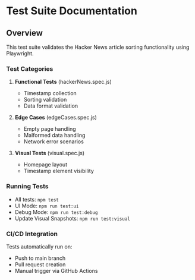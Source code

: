 # Test Suite Documentation

## Overview
This test suite validates the Hacker News article sorting functionality using Playwright.

### Test Categories
1. **Functional Tests** (hackerNews.spec.js)
   - Timestamp collection
   - Sorting validation
   - Data format validation

2. **Edge Cases** (edgeCases.spec.js)
   - Empty page handling
   - Malformed data handling
   - Network error scenarios

3. **Visual Tests** (visual.spec.js)
   - Homepage layout
   - Timestamp element visibility

### Running Tests
- All tests: `npm test`
- UI Mode: `npm run test:ui`
- Debug Mode: `npm run test:debug`
- Update Visual Snapshots: `npm run test:visual`

### CI/CD Integration
Tests automatically run on:
- Push to main branch
- Pull request creation
- Manual trigger via GitHub Actions 
